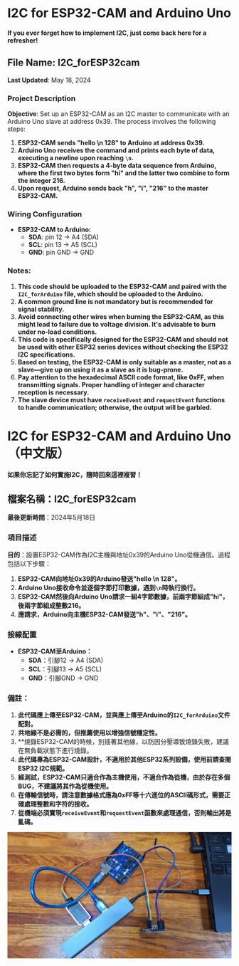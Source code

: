 # I2C for ESP32-CAM and Arduino Uno
**If you ever forget how to implement I2C, just come back here for a refresher!**

## File Name: I2C_forESP32cam
**Last Updated**: May 18, 2024

### Project Description
**Objective**: Set up an ESP32-CAM as an I2C master to communicate with an Arduino Uno slave at address 0x39. The process involves the following steps:
1. **ESP32-CAM sends "hello \n 128" to Arduino at address 0x39.**
2. **Arduino Uno receives the command and prints each byte of data, executing a newline upon reaching `\n`.**
3. **ESP32-CAM then requests a 4-byte data sequence from Arduino, where the first two bytes form "hi" and the latter two combine to form the integer 216.**
4. **Upon request, Arduino sends back "h", "i", "216" to the master ESP32-CAM.**

### Wiring Configuration
- **ESP32-CAM to Arduino:**
  - **SDA**: pin 12 -> A4 (SDA)
  - **SCL**: pin 13 -> A5 (SCL)
  - **GND**: pin GND -> GND

### Notes:
1. **This code should be uploaded to the ESP32-CAM and paired with the `I2C_forArduino` file, which should be uploaded to the Arduino.**
2. **A common ground line is not mandatory but is recommended for signal stability.**
3. **Avoid connecting other wires when burning the ESP32-CAM, as this might lead to failure due to voltage division. It's advisable to burn under no-load conditions.**
4. **This code is specifically designed for the ESP32-CAM and should not be used with other ESP32 series devices without checking the ESP32 I2C specifications.**
5. **Based on testing, the ESP32-CAM is only suitable as a master, not as a slave—give up on using it as a slave as it is bug-prone.**
6. **Pay attention to the hexadecimal ASCII code format, like 0xFF, when transmitting signals. Proper handling of integer and character reception is necessary.**
7. **The slave device must have `receiveEvent` and `requestEvent` functions to handle communication; otherwise, the output will be garbled.**


# I2C for ESP32-CAM and Arduino Uno（中文版）
**如果你忘記了如何實施I2C，隨時回來這裡複習！**

## 檔案名稱：I2C_forESP32cam
**最後更新時間**：2024年5月18日

### 項目描述
**目的**：設置ESP32-CAM作為I2C主機與地址0x39的Arduino Uno從機通信。過程包括以下步驟：
1. **ESP32-CAM向地址0x39的Arduino發送"hello \n 128"。**
2. **Arduino Uno接收命令並逐個字節打印數據，遇到`\n`時執行換行。**
3. **ESP32-CAM然後向Arduino Uno請求一組4字節數據，前兩字節組成"hi"，後兩字節組成整數216。**
4. **應請求，Arduino向主機ESP32-CAM發送"h"、"i"、"216"。**

### 接線配置
- **ESP32-CAM至Arduino：**
  - **SDA**：引腳12 -> A4 (SDA)
  - **SCL**：引腳13 -> A5 (SCL)
  - **GND**：引腳GND -> GND

### 備註：
1. **此代碼應上傳至ESP32-CAM，並與應上傳至Arduino的`I2C_forArduino`文件配對。**
2. **共地線不是必需的，但推薦使用以增強信號穩定性。**
3. **燒錄ESP32-CAM的時候，別插著其他線，以防因分壓導致燒錄失敗，建議在無負載狀態下進行燒錄。
4. **此代碼專為ESP32-CAM設計，不適用於其他ESP32系列設備，使用前請查閱ESP32 I2C規範。**
5. **經測試，ESP32-CAM只適合作為主機使用，不適合作為從機，由於存在多個BUG，不建議將其作為從機使用。**
6. **在傳輸信號時，請注意數據格式應為0xFF等十六進位的ASCII碼形式，需要正確處理整數和字符的接收。**
7. **從機端必須實現`receiveEvent`和`requestEvent`函數來處理通信，否則輸出將是亂碼。**

![Project Setup](img/20240518_110141.jpg)